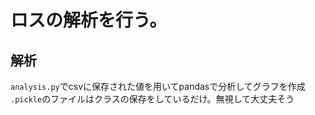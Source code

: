 # ロスの解析を行う。  
## 解析  
`analysis.py`でcsvに保存された値を用いてpandasで分析してグラフを作成  
`.pickle`のファイルはクラスの保存をしているだけ。無視して大丈夫そう
